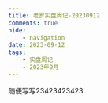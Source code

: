 ```yaml
---
title: 老罗实盘周记-20230912
comments: true
hide:
    - navigation
date: 2023-09-12
tags:
    - 实盘周记
    - 2023年9月
---
```


随便写写23423423423